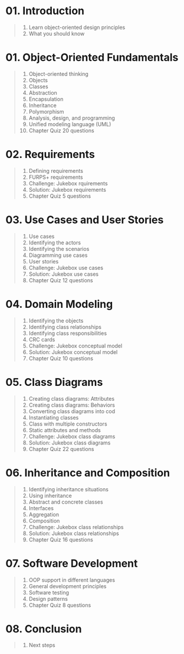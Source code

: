 # 01. Introduction
>01. Learn object-oriented design principles
>02. What you should know


# 01. Object-Oriented Fundamentals
>01. Object-oriented thinking
>02. Objects
>03. Classes
>04. Abstraction
>05. Encapsulation
>06. Inheritance
>07. Polymorphism
>08. Analysis, design, and programming
>09. Unified modeling language (UML)
>10. Chapter Quiz 20 questions

# 02. Requirements
>01. Defining requirements
>02. FURPS+ requirements 
>03. Challenge: Jukebox rquirements
>04. Solution: Jukebox requirements
>05. Chapter Quiz 5 questions

# 03. Use Cases and User Stories
>01. Use cases 
>02. Identifying the actors
>03. Identifying the scenarios
>04. Diagramming use cases
>05. User stories
>06. Challenge: Jukebox use cases
>07. Solution: Jukebox use cases
>08. Chapter Quiz 12 questions

# 04. Domain Modeling
>01. Identifying the objects
>02. Identifying class relationships
>03. Identifying class responsibilities
>04. CRC cards
>05. Challenge: Jukebox conceptual model
>06. Solution: Jukebox conceptual model
>07. Chapter Quiz 10 questions

# 05. Class Diagrams
>01. Creating class diagrams: Attributes 
>02. Creating class diagrams: Behaviors
>03. Converting class diagrams into cod
>04. Instantiating classes
>05. Class with multiple constructors
>06. Static attributes and methods
>07. Challenge: Jukebox class diagrams
>08. Solution: Jukebox class diagrams
>09. Chapter Quiz 22 questions

# 06. Inheritance and Composition
>01. Identifying inheritance situations
>02. Using inheritance 
>03. Abstract and concrete classes
>04. Interfaces
>05. Aggregation
>06. Composition
>07. Challenge: Jukebox class relationships
>08. Solution: Jukebox class relationships
>09. Chapter Quiz 16 questions

# 07. Software Development
>01. OOP support in different languages
>02. General development principles
>03. Software testing
>04. Design patterns
>05. Chapter Quiz 8 questions

# 08. Conclusion
>01. Next steps
